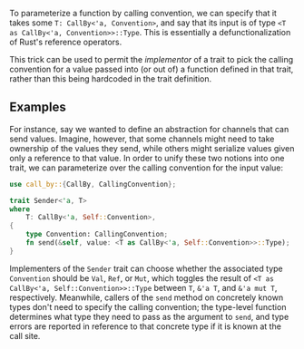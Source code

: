 To parameterize a function by calling convention, we can specify that it takes some `T:
CallBy<'a, Convention>`, and say that its input is of type `<T as CallBy<'a,
Convention>>::Type`. This is essentially a defunctionalization of Rust's reference operators.

This trick can be used to permit the *implementor* of a trait to pick the calling convention for
a value passed into (or out of) a function defined in that trait, rather than this being
hardcoded in the trait definition.

## Examples

For instance, say we wanted to define an abstraction for channels that can send values. Imagine,
however, that some channels might need to take ownership of the values they send, while others
might serialize values given only a reference to that value. In order to unify these two notions
into one trait, we can parameterize over the calling convention for the input value:

```rust
use call_by::{CallBy, CallingConvention};

trait Sender<'a, T>
where
    T: CallBy<'a, Self::Convention>,
{
    type Convention: CallingConvention;
    fn send(&self, value: <T as CallBy<'a, Self::Convention>>::Type);
}
```

Implementers of the `Sender` trait can choose whether the associated type `Convention` should be
`Val`, `Ref`, or `Mut`, which toggles the result of `<T as CallBy<'a, Self::Convention>>::Type`
between `T`, `&'a T`, and `&'a mut T`, respectively. Meanwhile, callers of the `send` method on
concretely known types don't need to specify the calling convention; the type-level function
determines what type they need to pass as the argument to `send`, and type errors are reported
in reference to that concrete type if it is known at the call site.
